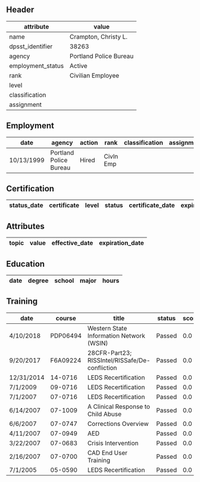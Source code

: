 ## Header
| attribute | value |
| --------- | ----- |
| name | Crampton, Christy L. |
| dpsst_identifier | 38263 |
| agency | Portland Police Bureau |
| employment_status | Active |
| rank | Civilian Employee |
| level |  |
| classification |  |
| assignment |  |
## Employment
| date | agency | action | rank | classification | assignment |
| ---- | ------ | ------ | ---- | -------------- | ---------- |
| 10/13/1999 | Portland Police Bureau | Hired | Civln Emp |  |  |
## Certification
| status_date | certificate | level | status | certificate_date | expiration_date | probation_date |
| ----------- | ----------- | ----- | ------ | ---------------- | --------------- | -------------- |
## Attributes
| topic | value | effective_date | expiration_date |
| ----- | ----- | -------------- | --------------- |
## Education
| date | degree | school | major | hours |
| ---- | ------ | ------ | ----- | ----- |
## Training
| date | course | title | status | score | hours |
| ---- | ------ | ----- | ------ | ----- | ----- |
| 4/10/2018 | PDP06494 | Western State Information Network (WSIN) | Passed | 0.0 | 2.00 |
| 9/20/2017 | F6A09224 | 28CFR-Part23; RISSIntel/RISSafe/De-confliction | Passed | 0.0 | 2.00 |
| 12/31/2014 | 14-0716 | LEDS Recertification | Passed | 0.0 | 1.00 |
| 7/1/2009 | 09-0716 | LEDS Recertification | Passed | 0.0 | 1.00 |
| 7/1/2007 | 07-0716 | LEDS Recertification | Passed | 0.0 | 2.00 |
| 6/14/2007 | 07-1009 | A Clinical Response to Child Abuse | Passed | 0.0 | 2.00 |
| 6/6/2007 | 07-0747 | Corrections Overview | Passed | 0.0 | 4.00 |
| 4/11/2007 | 07-0949 | AED | Passed | 0.0 | 1.00 |
| 3/22/2007 | 07-0683 | Crisis Intervention | Passed | 0.0 | 3.00 |
| 2/16/2007 | 07-0700 | CAD End User Training | Passed | 0.0 | 4.00 |
| 7/1/2005 | 05-0590 | LEDS Recertification | Passed | 0.0 | 2.00 |
